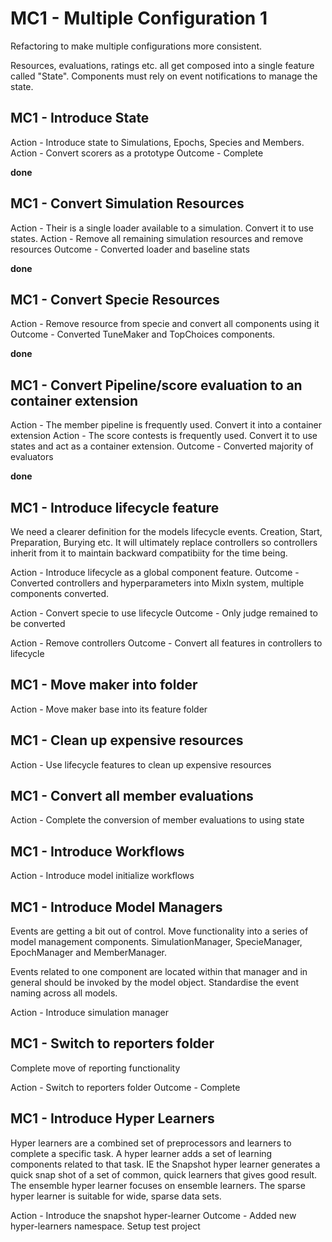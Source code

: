 # MC1 - Multiple Configuration 1

Refactoring to make multiple configurations more consistent.

Resources, evaluations, ratings etc. all get composed into a single feature called "State".
Components must rely on event notifications to manage the state.

## MC1 - Introduce State

Action - Introduce state to Simulations, Epochs, Species and Members.
Action - Convert scorers as a prototype
Outcome - Complete

**done**

## MC1 - Convert Simulation Resources

Action - Their is a single loader available to a simulation. Convert it to use states.
Action - Remove all remaining simulation resources and remove resources
Outcome - Converted loader and baseline stats

**done**

## MC1 - Convert Specie Resources

Action - Remove resource from specie and convert all components using it
Outcome - Converted TuneMaker and TopChoices components.

**done**

## MC1 - Convert Pipeline/score evaluation to an container extension

Action - The member pipeline is frequently used. Convert it into a container extension
Action - The score contests is frequently used. Convert it to use states and act as a container extension.
Outcome - Converted majority of evaluators

**done**

## MC1 - Introduce lifecycle feature

We need a clearer definition for the models lifecycle events. Creation, Start, Preparation, Burying etc.
It will ultimately replace controllers so controllers inherit from it to maintain backward compatibiity
for the time being.

Action - Introduce lifecycle as a global component feature. 
Outcome - Converted controllers and hyperparameters into MixIn system, multiple components converted.

Action - Convert specie to use lifecycle
Outcome - Only judge remained to be converted

Action - Remove controllers
Outcome - Convert all features in controllers to lifecycle

## MC1 - Move maker into folder

Action - Move maker base into its feature folder

## MC1 - Clean up expensive resources

Action - Use lifecycle features to clean up expensive resources

## MC1 - Convert all member evaluations

Action - Complete the conversion of member evaluations to using state

## MC1 - Introduce Workflows

Action - Introduce model initialize workflows

## MC1 - Introduce Model Managers

Events are getting a bit out of control. Move functionality into a series of model management components.
SimulationManager, SpecieManager, EpochManager and MemberManager.

Events related to one component are located within that manager and in general should be invoked by the model object.
Standardise the event naming across all models.

Action - Introduce simulation manager

## MC1 - Switch to reporters folder

Complete move of reporting functionality

Action - Switch to reporters folder
Outcome - Complete

## MC1 - Introduce Hyper Learners

Hyper learners are a combined set of preprocessors and learners to complete a specific task. A hyper learner adds a set of learning components
related to that task. IE the Snapshot hyper learner generates a quick snap shot of a set of common, quick learners that gives good result. The 
ensemble hyper learner focuses on ensemble learners. The sparse hyper learner is suitable for wide, sparse data sets.

Action - Introduce the snapshot hyper-learner
Outcome - Added new hyper-learners namespace. Setup test project
